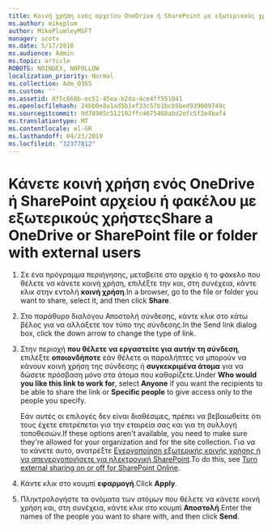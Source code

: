 ```yaml
---
title: Κοινή χρήση ενός αρχείου OneDrive ή SharePoint με εξωτερικούς χρήστες
ms.author: mikeplum
author: MikePlumleyMSFT
manager: scotv
ms.date: 5/17/2018
ms.audience: Admin
ms.topic: article
ROBOTS: NOINDEX, NOFOLLOW
localization_priority: Normal
ms.collection: Adm_O365
ms.custom: ''
ms.assetid: 8f5c866b-ec51-45ea-b2da-4ce4ff551041
ms.openlocfilehash: 24bb0e8a1ad5b1ef33c57b1bcb5bed939009749c
ms.sourcegitcommit: 9d78905c512192ffc4675468abd2efc5f2e4baf4
ms.translationtype: MT
ms.contentlocale: el-GR
ms.lasthandoff: 04/23/2019
ms.locfileid: "32377812"
---
```

# <a name="share-a-onedrive-or-sharepoint-file-or-folder-with-external-users"></a><span data-ttu-id="d3c53-102">Κάνετε κοινή χρήση ενός OneDrive ή SharePoint αρχείου ή φακέλου με εξωτερικούς χρήστες</span><span class="sxs-lookup"><span data-stu-id="d3c53-102">Share a OneDrive or SharePoint file or folder with external users</span></span>

1. <span data-ttu-id="d3c53-103">Σε ένα πρόγραμμα περιήγησης, μεταβείτε στο αρχείο ή το φάκελο που θέλετε να κάνετε κοινή χρήση, επιλέξτε την και, στη συνέχεια, κάντε κλικ στην εντολή **κοινή χρήση**.</span><span class="sxs-lookup"><span data-stu-id="d3c53-103">In a browser, go to the file or folder you want to share, select it, and then click **Share**.</span></span>
    
2. <span data-ttu-id="d3c53-104">Στο παράθυρο διαλόγου Αποστολή σύνδεσης, κάντε κλικ στο κάτω βέλος για να αλλάξετε τον τύπο της σύνδεσης.</span><span class="sxs-lookup"><span data-stu-id="d3c53-104">In the Send link dialog box, click the down arrow to change the type of link.</span></span>
    
3. <span data-ttu-id="d3c53-105">Στην περιοχή **που θέλετε να εργαστείτε για αυτήν τη σύνδεση**, επιλέξτε **οποιονδήποτε** εάν θέλετε οι παραλήπτες να μπορούν να κάνουν κοινή χρήση της σύνδεσης ή **συγκεκριμένα άτομα** για να δώσετε πρόσβαση μόνο στα άτομα που καθορίζετε.</span><span class="sxs-lookup"><span data-stu-id="d3c53-105">Under **Who would you like this link to work for**, select **Anyone** if you want the recipients to be able to share the link or **Specific people** to give access only to the people you specify.</span></span> 
    
    <span data-ttu-id="d3c53-106">Εάν αυτές οι επιλογές δεν είναι διαθέσιμες, πρέπει να βεβαιωθείτε ότι τους έχετε επιτρέπεται για την εταιρεία σας και για τη συλλογή τοποθεσιών.</span><span class="sxs-lookup"><span data-stu-id="d3c53-106">If these options aren't available, you need to make sure they're allowed for your organization and for the site collection.</span></span> <span data-ttu-id="d3c53-107">Για να το κάνετε αυτό, ανατρέξτε [Ενεργοποίηση εξωτερικής κοινής χρήσης ή να απενεργοποιήσετε για ηλεκτρονική SharePoint](https://go.microsoft.com/fwlink/?linkid=866426).</span><span class="sxs-lookup"><span data-stu-id="d3c53-107">To do this, see [Turn external sharing on or off for SharePoint Online](https://go.microsoft.com/fwlink/?linkid=866426).</span></span>
    
4. <span data-ttu-id="d3c53-108">Κάντε κλικ στο κουμπί **εφαρμογή**.</span><span class="sxs-lookup"><span data-stu-id="d3c53-108">Click **Apply**.</span></span>
    
5. <span data-ttu-id="d3c53-109">Πληκτρολογήστε τα ονόματα των ατόμων που θέλετε να κάνετε κοινή χρήση και, στη συνέχεια, κάντε κλικ στο κουμπί **Αποστολή**.</span><span class="sxs-lookup"><span data-stu-id="d3c53-109">Enter the names of the people you want to share with, and then click **Send**.</span></span>
    

